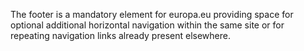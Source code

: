The footer is a mandatory element for europa.eu providing space for optional additional horizontal navigation within the same site or for repeating navigation links already present elsewhere.
